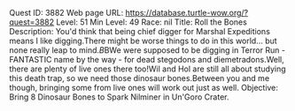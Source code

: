 Quest ID: 3882
Web page URL: https://database.turtle-wow.org/?quest=3882
Level: 51
Min Level: 49
Race: nil
Title: Roll the Bones
Description: You'd think that being chief digger for Marshal Expeditions means I like digging.There might be worse things to do in this world... but none really leap to mind.$B$BWe were supposed to be digging in Terror Run - FANTASTIC name by the way - for dead stegodons and diemetradons.Well, there are plenty of live ones there too!Wil and Hol are still all about studying this death trap, so we need those dinosaur bones.Between you and me though, bringing some from live ones will work out just as well.
Objective: Bring 8 Dinosaur Bones to Spark Nilminer in Un'Goro Crater.
